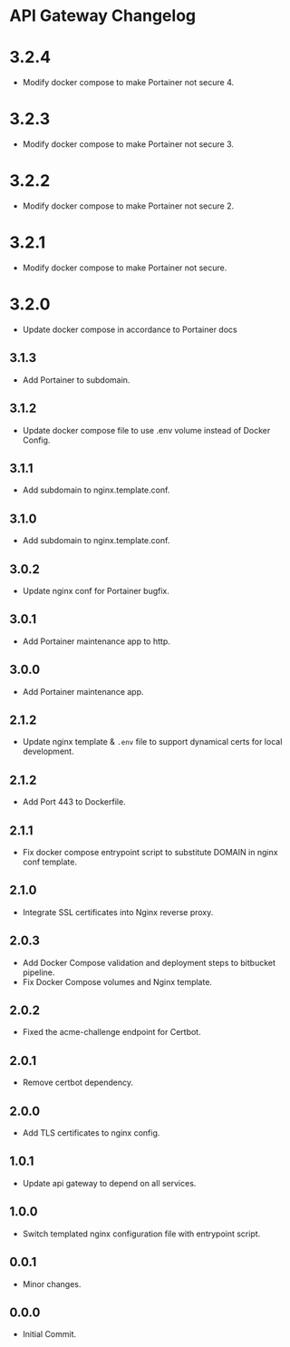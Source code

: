 # API Gateway Changelog

# 3.2.4
* Modify docker compose to make Portainer not secure 4.

# 3.2.3
* Modify docker compose to make Portainer not secure 3.

# 3.2.2
* Modify docker compose to make Portainer not secure 2.

# 3.2.1
* Modify docker compose to make Portainer not secure.

# 3.2.0
* Update docker compose in accordance to Portainer docs

## 3.1.3
* Add Portainer to subdomain.

## 3.1.2
* Update docker compose file to use .env volume instead of Docker Config.

## 3.1.1
* Add subdomain to nginx.template.conf.

## 3.1.0
* Add subdomain to nginx.template.conf.

## 3.0.2
* Update nginx conf for Portainer bugfix.

## 3.0.1
* Add Portainer maintenance app to http.

## 3.0.0
* Add Portainer maintenance app.

## 2.1.2
* Update nginx template & `.env` file to support dynamical certs for local development.

## 2.1.2
* Add Port 443 to Dockerfile.

## 2.1.1
* Fix docker compose entrypoint script to substitute DOMAIN in nginx conf template.

## 2.1.0
* Integrate SSL certificates into Nginx reverse proxy.

## 2.0.3
* Add Docker Compose validation and deployment steps to bitbucket pipeline.
* Fix Docker Compose volumes and Nginx template.

## 2.0.2
* Fixed the acme-challenge endpoint for Certbot.

## 2.0.1
* Remove certbot dependency.

## 2.0.0
* Add TLS certificates to nginx config.

## 1.0.1
* Update api gateway to depend on all services.

## 1.0.0
* Switch templated nginx configuration file with entrypoint script.

## 0.0.1
* Minor changes.

## 0.0.0
* Initial Commit.